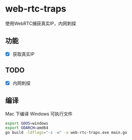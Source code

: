 # web-rtc-traps

使用WebRTC捕获真实IP，内网刺探

## 功能
- [x] 获取真实IP

## TODO
- [x] 内网刺探

## 编译


Mac 下编译 Windows 可执行文件
```bash
export GOOS=windows
export GOARCH=amd64
go build -ldflags="-s -w" -o web-rtc-traps.exe main.go
```